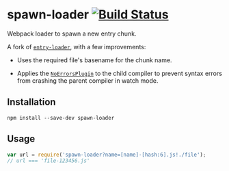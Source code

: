 # spawn-loader [![Build Status](https://travis-ci.org/erikdesjardins/spawn-loader.svg?branch=master)](https://travis-ci.org/erikdesjardins/spawn-loader)

Webpack loader to spawn a new entry chunk.

A fork of [`entry-loader`](https://github.com/eoin/entry-loader), with a few improvements:

- Uses the required file's basename for the chunk name.

- Applies the [`NoErrorsPlugin`](https://webpack.github.io/docs/list-of-plugins.html#noerrorsplugin) to the child compiler to prevent syntax errors from crashing the parent compiler in watch mode.

## Installation

`npm install --save-dev spawn-loader`

## Usage

```js
var url = require('spawn-loader?name=[name]-[hash:6].js!./file');
// url === 'file-123456.js'
```
